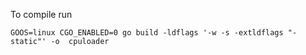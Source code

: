 


To compile run 
```
GOOS=linux CGO_ENABLED=0 go build -ldflags '-w -s -extldflags "-static"' -o  cpuloader
```

